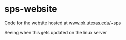sps-website
===========

Code for the website hosted at www.ph.utexas.edu/~sps

Seeing when this gets updated on the linux server